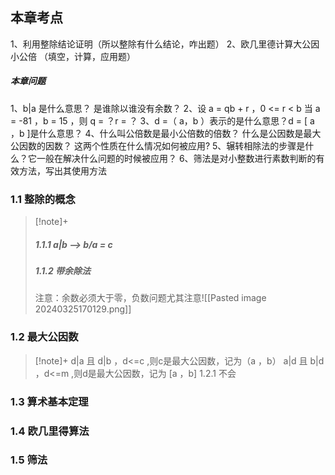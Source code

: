 ## 本章考点
1、利用整除结论证明（所以整除有什么结论，咋出题）
2、欧几里德计算大公因小公倍
（填空，计算，应用题）

##### 本章问题
1、b|a 是什么意思？ 是谁除以谁没有余数？
2、设 a = qb + r ，0 <= r < b
   当 a = -81 ，b = 15 ，则 q = ？r = ？
3、d =（ a，b ）表示的是什么意思？d = [ a ，b ]是什么意思？
4、什么叫公倍数是最小公倍数的倍数？
   什么是公因数是最大公因数的因数？
   这两个性质在什么情况如何被应用?
5、辗转相除法的步骤是什么？它一般在解决什么问题的时候被应用？
6、筛法是对小整数进行素数判断的有效方法，写出其使用方法

### 1.1 整除的概念

>[!note]+
>##### 1.1.1  a|b --> b/a = c
> ##### 1.1.2 带余除法
> 注意：余数必须大于零，负数问题尤其注意![[Pasted image 20240325170129.png]]
### 1.2 最大公因数

>[!note]+
> d|a 且 d|b ，d<=c ,则c是最大公因数，记为（a ，b）
> a|d 且 b|d ，d<=m ,则d是最大公因数，记为 [a ，b]
> 1.2.1 不会



### 1.3 算术基本定理




### 1.4 欧几里得算法




### 1.5 筛法
